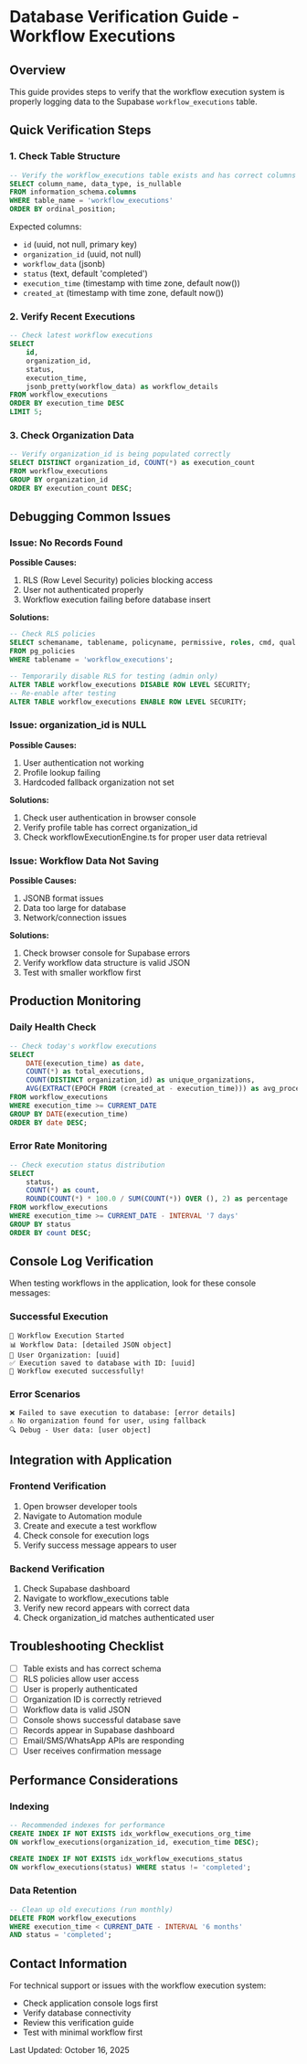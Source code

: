 # Database Verification Guide - Workflow Executions

## Overview
This guide provides steps to verify that the workflow execution system is properly logging data to the Supabase `workflow_executions` table.

## Quick Verification Steps

### 1. Check Table Structure
```sql
-- Verify the workflow_executions table exists and has correct columns
SELECT column_name, data_type, is_nullable 
FROM information_schema.columns 
WHERE table_name = 'workflow_executions' 
ORDER BY ordinal_position;
```

Expected columns:
- `id` (uuid, not null, primary key)
- `organization_id` (uuid, not null)
- `workflow_data` (jsonb)
- `status` (text, default 'completed')
- `execution_time` (timestamp with time zone, default now())
- `created_at` (timestamp with time zone, default now())

### 2. Verify Recent Executions
```sql
-- Check latest workflow executions
SELECT 
    id,
    organization_id,
    status,
    execution_time,
    jsonb_pretty(workflow_data) as workflow_details
FROM workflow_executions 
ORDER BY execution_time DESC 
LIMIT 5;
```

### 3. Check Organization Data
```sql
-- Verify organization_id is being populated correctly
SELECT DISTINCT organization_id, COUNT(*) as execution_count
FROM workflow_executions 
GROUP BY organization_id
ORDER BY execution_count DESC;
```

## Debugging Common Issues

### Issue: No Records Found
**Possible Causes:**
1. RLS (Row Level Security) policies blocking access
2. User not authenticated properly
3. Workflow execution failing before database insert

**Solutions:**
```sql
-- Check RLS policies
SELECT schemaname, tablename, policyname, permissive, roles, cmd, qual
FROM pg_policies 
WHERE tablename = 'workflow_executions';

-- Temporarily disable RLS for testing (admin only)
ALTER TABLE workflow_executions DISABLE ROW LEVEL SECURITY;
-- Re-enable after testing
ALTER TABLE workflow_executions ENABLE ROW LEVEL SECURITY;
```

### Issue: organization_id is NULL
**Possible Causes:**
1. User authentication not working
2. Profile lookup failing
3. Hardcoded fallback organization not set

**Solutions:**
1. Check user authentication in browser console
2. Verify profile table has correct organization_id
3. Check workflowExecutionEngine.ts for proper user data retrieval

### Issue: Workflow Data Not Saving
**Possible Causes:**
1. JSONB format issues
2. Data too large for database
3. Network/connection issues

**Solutions:**
1. Check browser console for Supabase errors
2. Verify workflow data structure is valid JSON
3. Test with smaller workflow first

## Production Monitoring

### Daily Health Check
```sql
-- Check today's workflow executions
SELECT 
    DATE(execution_time) as date,
    COUNT(*) as total_executions,
    COUNT(DISTINCT organization_id) as unique_organizations,
    AVG(EXTRACT(EPOCH FROM (created_at - execution_time))) as avg_processing_time_seconds
FROM workflow_executions 
WHERE execution_time >= CURRENT_DATE
GROUP BY DATE(execution_time)
ORDER BY date DESC;
```

### Error Rate Monitoring
```sql
-- Check execution status distribution
SELECT 
    status,
    COUNT(*) as count,
    ROUND(COUNT(*) * 100.0 / SUM(COUNT(*)) OVER (), 2) as percentage
FROM workflow_executions 
WHERE execution_time >= CURRENT_DATE - INTERVAL '7 days'
GROUP BY status
ORDER BY count DESC;
```

## Console Log Verification

When testing workflows in the application, look for these console messages:

### Successful Execution
```
🎯 Workflow Execution Started
📊 Workflow Data: [detailed JSON object]
👤 User Organization: [uuid]
✅ Execution saved to database with ID: [uuid]
🎉 Workflow executed successfully!
```

### Error Scenarios
```
❌ Failed to save execution to database: [error details]
⚠️ No organization found for user, using fallback
🔍 Debug - User data: [user object]
```

## Integration with Application

### Frontend Verification
1. Open browser developer tools
2. Navigate to Automation module
3. Create and execute a test workflow
4. Check console for execution logs
5. Verify success message appears to user

### Backend Verification
1. Check Supabase dashboard
2. Navigate to workflow_executions table
3. Verify new record appears with correct data
4. Check organization_id matches authenticated user

## Troubleshooting Checklist

- [ ] Table exists and has correct schema
- [ ] RLS policies allow user access
- [ ] User is properly authenticated
- [ ] Organization ID is correctly retrieved
- [ ] Workflow data is valid JSON
- [ ] Console shows successful database save
- [ ] Records appear in Supabase dashboard
- [ ] Email/SMS/WhatsApp APIs are responding
- [ ] User receives confirmation message

## Performance Considerations

### Indexing
```sql
-- Recommended indexes for performance
CREATE INDEX IF NOT EXISTS idx_workflow_executions_org_time 
ON workflow_executions(organization_id, execution_time DESC);

CREATE INDEX IF NOT EXISTS idx_workflow_executions_status 
ON workflow_executions(status) WHERE status != 'completed';
```

### Data Retention
```sql
-- Clean up old executions (run monthly)
DELETE FROM workflow_executions 
WHERE execution_time < CURRENT_DATE - INTERVAL '6 months'
AND status = 'completed';
```

## Contact Information

For technical support or issues with the workflow execution system:
- Check application console logs first
- Verify database connectivity
- Review this verification guide
- Test with minimal workflow first

Last Updated: October 16, 2025